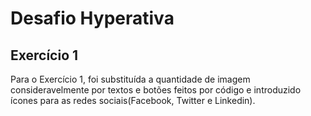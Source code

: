 Desafio Hyperativa
==================

## Exercício 1

Para o Exercício 1, foi substituída a quantidade de imagem consideravelmente por textos e botões feitos por código e introduzido ícones para as redes sociais(Facebook, Twitter e Linkedin).









